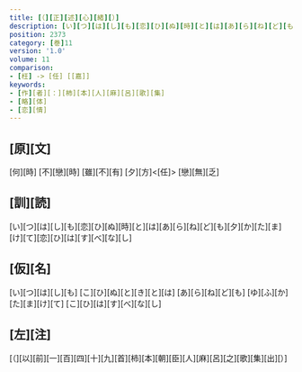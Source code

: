 ```yaml
---
title: [（][正][述][心][緒][）]
description: [い][つ][は][し][も][恋][ひ][ぬ][時][と][は][あ][ら][ね][ど][も][夕][か][た][ま][け][て][恋][ひ][は][す][べ][な][し]
position: 2373
category: [巻]11
version: '1.0'
volume: 11
comparison:
- [枉] -> [任] [[嘉]]
keywords:
- [作][者][：][柿][本][人][麻][呂][歌][集]
- [略][体]
- [恋][情]
---
```


## [原][文]

[何][時] [不][戀][時] [雖][不][有] [夕][方]<[任]> [戀][無][乏]

## [訓][読]

[い][つ][は][し][も][恋][ひ][ぬ][時][と][は][あ][ら][ね][ど][も][夕][か][た][ま][け][て][恋][ひ][は][す][べ][な][し]

## [仮][名]

[い][つ][は][し][も] [こ][ひ][ぬ][と][き][と][は] [あ][ら][ね][ど][も] [ゆ][ふ][か][た][ま][け][て] [こ][ひ][は][す][べ][な][し]

## [左][注]

[（][以][前][一][百][四][十][九][首][柿][本][朝][臣][人][麻][呂][之][歌][集][出][）]
